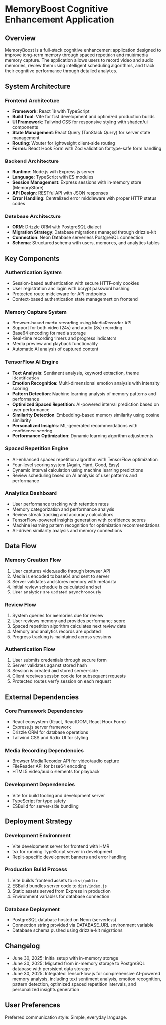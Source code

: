# MemoryBoost Cognitive Enhancement Application

## Overview

MemoryBoost is a full-stack cognitive enhancement application designed to improve long-term memory through spaced repetition and multimedia memory capture. The application allows users to record video and audio memories, review them using intelligent scheduling algorithms, and track their cognitive performance through detailed analytics.

## System Architecture

### Frontend Architecture
- **Framework**: React 18 with TypeScript
- **Build Tool**: Vite for fast development and optimized production builds
- **UI Framework**: Tailwind CSS for responsive styling with shadcn/ui components
- **State Management**: React Query (TanStack Query) for server state management
- **Routing**: Wouter for lightweight client-side routing
- **Forms**: React Hook Form with Zod validation for type-safe form handling

### Backend Architecture
- **Runtime**: Node.js with Express.js server
- **Language**: TypeScript with ES modules
- **Session Management**: Express sessions with in-memory store (MemoryStore)
- **API Design**: RESTful API with JSON responses
- **Error Handling**: Centralized error middleware with proper HTTP status codes

### Database Architecture
- **ORM**: Drizzle ORM with PostgreSQL dialect
- **Migration Strategy**: Database migrations managed through drizzle-kit
- **Connection**: Neon Database serverless PostgreSQL connection
- **Schema**: Structured schema with users, memories, and analytics tables

## Key Components

### Authentication System
- Session-based authentication with secure HTTP-only cookies
- User registration and login with bcrypt password hashing
- Protected route middleware for API endpoints
- Context-based authentication state management on frontend

### Memory Capture System
- Browser-based media recording using MediaRecorder API
- Support for both video (24s) and audio (8s) recording
- Base64 encoding for media storage
- Real-time recording timers and progress indicators
- Media preview and playback functionality
- Automatic AI analysis of captured content

### TensorFlow AI Engine
- **Text Analysis**: Sentiment analysis, keyword extraction, theme identification
- **Emotion Recognition**: Multi-dimensional emotion analysis with intensity scoring
- **Pattern Detection**: Machine learning analysis of memory patterns and performance
- **Optimized Spaced Repetition**: AI-powered interval prediction based on user performance
- **Similarity Detection**: Embedding-based memory similarity using cosine similarity
- **Personalized Insights**: ML-generated recommendations with confidence scoring
- **Performance Optimization**: Dynamic learning algorithm adjustments

### Spaced Repetition Engine
- AI-enhanced spaced repetition algorithm with TensorFlow optimization
- Four-level scoring system (Again, Hard, Good, Easy)
- Dynamic interval calculation using machine learning predictions
- Review scheduling based on AI analysis of user patterns and performance

### Analytics Dashboard
- User performance tracking with retention rates
- Memory categorization and performance analysis
- Review streak tracking and accuracy calculations
- TensorFlow-powered insights generation with confidence scores
- Machine learning pattern recognition for optimization recommendations
- AI-driven similarity analysis and memory connections

## Data Flow

### Memory Creation Flow
1. User captures video/audio through browser API
2. Media is encoded to base64 and sent to server
3. Server validates and stores memory with metadata
4. Initial review schedule is calculated and set
5. User analytics are updated asynchronously

### Review Flow
1. System queries for memories due for review
2. User reviews memory and provides performance score
3. Spaced repetition algorithm calculates next review date
4. Memory and analytics records are updated
5. Progress tracking is maintained across sessions

### Authentication Flow
1. User submits credentials through secure form
2. Server validates against stored hash
3. Session is created and stored server-side
4. Client receives session cookie for subsequent requests
5. Protected routes verify session on each request

## External Dependencies

### Core Framework Dependencies
- React ecosystem (React, ReactDOM, React Hook Form)
- Express.js server framework
- Drizzle ORM for database operations
- Tailwind CSS and Radix UI for styling

### Media Recording Dependencies
- Browser MediaRecorder API for video/audio capture
- FileReader API for base64 encoding
- HTML5 video/audio elements for playback

### Development Dependencies
- Vite for build tooling and development server
- TypeScript for type safety
- ESBuild for server-side bundling

## Deployment Strategy

### Development Environment
- Vite development server for frontend with HMR
- tsx for running TypeScript server in development
- Replit-specific development banners and error handling

### Production Build Process
1. Vite builds frontend assets to `dist/public`
2. ESBuild bundles server code to `dist/index.js`
3. Static assets served from Express in production
4. Environment variables for database connection

### Database Deployment
- PostgreSQL database hosted on Neon (serverless)
- Connection string provided via DATABASE_URL environment variable
- Database schema pushed using drizzle-kit migrations

## Changelog
- June 30, 2025: Initial setup with in-memory storage
- June 30, 2025: Migrated from in-memory storage to PostgreSQL database with persistent data storage
- June 30, 2025: Integrated TensorFlow.js for comprehensive AI-powered memory analysis, including text sentiment analysis, emotion recognition, pattern detection, optimized spaced repetition intervals, and personalized insights generation

## User Preferences

Preferred communication style: Simple, everyday language.